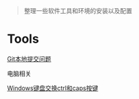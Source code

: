 > 整理一些软件工具和环境的安装以及配置
# Tools

[Git本地提交问题](https://github.com/treethre/Bug-NotFound/blob/main/%E5%B7%A5%E5%85%B7%E7%9B%B8%E5%85%B3/%E6%9C%AC%E5%9C%B0git%20push%E8%87%B3github%E9%81%87%E5%88%B0Everything%20up-to-date%E7%9A%84%E9%97%AE%E9%A2%98.md)


电脑相关

[Windows键盘交换ctrl和caps按键](https://github.com/treethre/Bug-NotFound/blob/main/%E7%94%B5%E8%84%91%E7%9B%B8%E5%85%B3/Windows%E9%94%AE%E7%9B%98%E4%BA%A4%E6%8D%A2ctrl%E5%92%8Ccaps%E6%8C%89%E9%94%AE.md)

